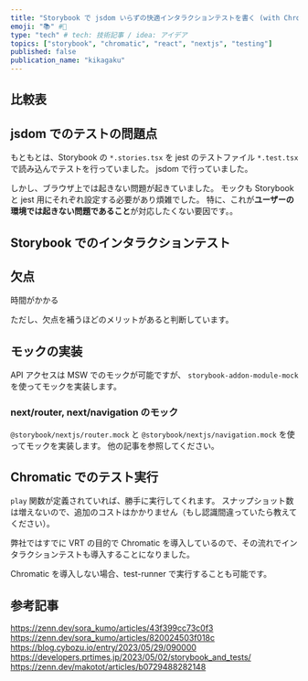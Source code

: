 ```yaml
---
title: "Storybook で jsdom いらずの快適インタラクションテストを書く (with Chromatic)"
emoji: "📚" #🧪
type: "tech" # tech: 技術記事 / idea: アイデア
topics: ["storybook", "chromatic", "react", "nextjs", "testing"]
published: false
publication_name: "kikagaku"
---
```


## 比較表

## jsdom でのテストの問題点

もともとは、Storybook の `*.stories.tsx` を jest のテストファイル `*.test.tsx` で読み込んでテストを行っていました。 jsdom で行っていました。

しかし、ブラウザ上では起きない問題が起きていました。
モックも Storybook と jest 用にそれぞれ設定する必要があり煩雑でした。
特に、これが**ユーザーの環境では起きない問題であること**が対応したくない要因です。。

## Storybook でのインタラクションテスト

## 欠点

時間がかかる

ただし、欠点を補うほどのメリットがあると判断しています。

## モックの実装

API アクセスは MSW でのモックが可能ですが、
`storybook-addon-module-mock` を使ってモックを実装します。

### next/router, next/navigation のモック

`@storybook/nextjs/router.mock` と `@storybook/nextjs/navigation.mock` を使ってモックを実装します。
他の記事を参照してください。

## Chromatic でのテスト実行

`play` 関数が定義されていれば、勝手に実行してくれます。
スナップショット数は増えないので、追加のコストはかかりません（もし認識間違っていたら教えてください）。

弊社ではすでに VRT の目的で Chromatic を導入しているので、その流れでインタラクションテストも導入することになりました。

Chromatic を導入しない場合、test-runner で実行することも可能です。

## 参考記事

https://zenn.dev/sora_kumo/articles/43f399cc73c0f3
https://zenn.dev/sora_kumo/articles/820024503f018c
https://blog.cybozu.io/entry/2023/05/29/090000
https://developers.prtimes.jp/2023/05/02/storybook_and_tests/
https://zenn.dev/makotot/articles/b0729488282148
